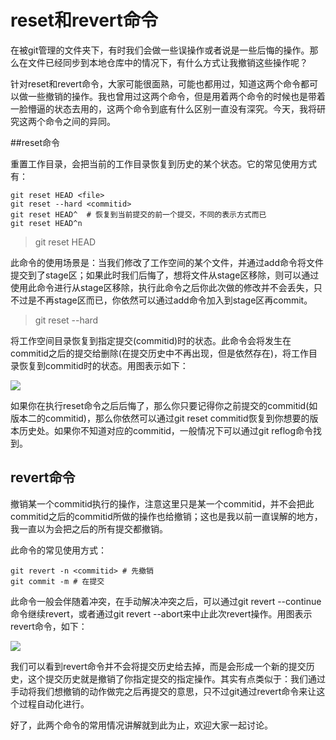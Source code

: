# reset和revert命令

在被git管理的文件夹下，有时我们会做一些误操作或者说是一些后悔的操作。那么在文件已经同步到本地仓库中的情况下，有什么方式让我撤销这些操作呢？

针对reset和revert命令，大家可能很面熟，可能也都用过，知道这两个命令都可以做一些撤销的操作。我也曾用过这两个命令，但是用着两个命令的时候也是带着一脸懵逼的状态去用的，这两个命令到底有什么区别一直没有深究。今天，我将研究这两个命令之间的异同。

##reset命令

重置工作目录，会把当前的工作目录恢复到历史的某个状态。它的常见使用方式有：

``````shell
git reset HEAD <file>
git reset --hard <commitid>
git reset HEAD^  # 恢复到当前提交的前一个提交，不同的表示方式而已
git reset HEAD^n
``````

> git reset HEAD <file>

此命令的使用场景是：当我们修改了工作空间的某个文件，并通过add命令将文件提交到了stage区；如果此时我们后悔了，想将文件从stage区移除，则可以通过使用此命令进行从stage区移除，执行此命令之后你此次做的修改并不会丢失，只不过是不再stage区而已，你依然可以通过add命令加入到stage区再commit。

> git reset --hard <commitid>

将工作空间目录恢复到指定提交(commitid)时的状态。此命令会将发生在commitid之后的提交给删除(在提交历史中不再出现，但是依然存在)，将工作目录恢复到commitid时的状态。用图表示如下：

![](https://imgconvert.csdnimg.cn/aHR0cDovL2ltZy5ibG9nLmNzZG4ubmV0LzIwMTgwNDE0MjEyMjIxMDMz)

如果你在执行reset命令之后后悔了，那么你只要记得你之前提交的commitid(如版本二的commitid)，那么你依然可以通过git reset commitid恢复到你想要的版本历史处。如果你不知道对应的commitid，一般情况下可以通过git   reflog命令找到。

## revert命令

撤销某一个commitid执行的操作，注意这里只是某一个commitid，并不会把此commitid之后的commitid所做的操作也给撤销；这也是我以前一直误解的地方，我一直以为会把之后的所有提交都撤销。

此命令的常见使用方式：

``````shell
git revert -n <commitid> # 先撤销
git commit -m # 在提交
``````

此命令一般会伴随着冲突，在手动解决冲突之后，可以通过git revert --continue命令继续revert，或者通过git revert --abort来中止此次revert操作。用图表示revert命令，如下：

![](https://imgconvert.csdnimg.cn/aHR0cDovL2ltZy5ibG9nLmNzZG4ubmV0LzIwMTgwNDE0MjA1ODE2MTg4)

我们可以看到revert命令并不会将提交历史给去掉，而是会形成一个新的提交历史，这个提交历史就是撤销了你指定提交的指定操作。其实有点类似于：我们通过手动将我们想撤销的动作做完之后再提交的意思，只不过git通过revert命令来让这个过程自动化进行。

好了，此两个命令的常用情况讲解就到此为止，欢迎大家一起讨论。